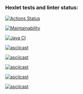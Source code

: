 ### Hexlet tests and linter status:
[![Actions Status](https://github.com/wassermanum/java-project-lvl1/workflows/hexlet-check/badge.svg)](https://github.com/wassermanum/java-project-lvl1/actions)

[![Maintainability](https://api.codeclimate.com/v1/badges/7f2163f9ae7564f966f2/maintainability)](https://codeclimate.com/github/wassermanum/java-project-lvl1/maintainability)

[![Java CI](https://github.com/wassermanum/java-project-lvl1/actions/workflows/build.yaml/badge.svg)](https://github.com/wassermanum/java-project-lvl1/actions/workflows/build.yaml)

[![asciicast](https://asciinema.org/a/502999.svg)](https://asciinema.org/a/502999)

[![asciicast](https://asciinema.org/a/503001.svg)](https://asciinema.org/a/503001)

[![asciicast](https://asciinema.org/a/503007.svg)](https://asciinema.org/a/503007)

[![asciicast](https://asciinema.org/a/503009.svg)](https://asciinema.org/a/503009)

[![asciicast](https://asciinema.org/a/503011.svg)](https://asciinema.org/a/503011)

